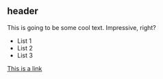 ## header

This is going to be some cool text. Impressive, right?

* List 1
* List 2
* List 3

[This is a link](http://lighthouselabs.ca)

